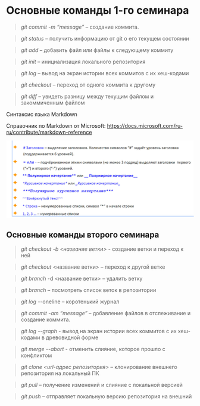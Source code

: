 # Основные команды 1-го семинара

 > *git commit -m “message”*  – создание коммита.
 
 > *git status* – получить информацию от git о его текущем состоянии
 
 > *git add* – добавить файл или файлы к следующему коммиту

 > *git init* – инициализация локального репозитория

 > *git log* – вывод на экран истории всех коммитов с их хеш-кодами

 > *git checkout* – переход от одного коммита к другому

 > *git diff* – увидеть разницу между текущим файлом и закоммиченным файлом

Синтаксис языка Markdown 

Справочник по Markdown от Microsoft:
https://docs.microsoft.com/ru-ru/contribute/markdown-reference

![Синтаксис языка Markdown](lol%20(2).jpg)

## Основные команды второго семинара 
 >*git checkout  -b <название ветки>* - создание ветки и переход к ней
 
 >*git checkout* <название ветки> – переход к другой ветке

>*git branch* -d <название ветки> – удалить ветку

>*git branch* – посмотреть список веток в репозитории

  
>*git log* --oneline – коротенький журнал

>*git commit -am “message”* – добавление файлов в отслеживание и       создание коммита.

>*git log --graph* - вывод на экран истории всех коммитов с их хеш-кодами в древовидной форме

>*git merge --abort* - отменить слияние, которое прошло с конфликтом

>*git clone <url-адрес репозитория>* – клонирование внешнего репозитория на  локальный ПК

>*git pull* – получение изменений и слияние с локальной версией

>*git push* – отправляет локальную версию репозитория на внешний


